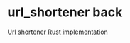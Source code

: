 # url_shortener back

[Url shortener Rust implementation](src/rust/url_shortener_back/README.md)





